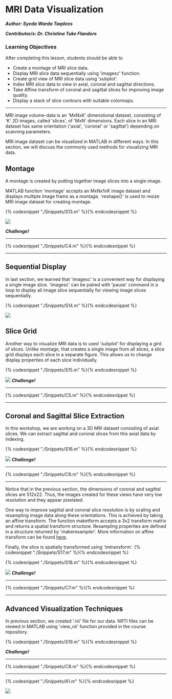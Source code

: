 # MRI Data Visualization 

***Author: Syeda Warda Taqdees***

***Contributor/s: Dr. Christina Tuke Flanders***


### Learning Objectives

After completing this lesson, students should be able to

*   Create a montage of MRI slice data.
*   Display MRI slice data sequentially using 'imagesc' function.
*   Create grid view of MRI slice data using 'subplot'.
*   Index MRI slice data to view in axial, coronal and sagittal directions. 
*   Take Affine transform of coronal and sagittal slices for improving image quality.
*   Display a stack of slice contours with suitable colormaps. 
_______________________________________________________________

MRI image volume-data is an 'MxNxK' dimenstional dataset, consisting of 'K' 2D images, called 'slices', of 'MxN' dimensions. Each slice in an MRI dataset has same orientation ('axial', 'coronal' or 'sagittal') depending on scanning parameters. 

MRI image dataset can be visualized in MATLAB in different ways. In this section, we will discuss the commonly used methods for visualizing MRI data. 


## Montage
A montage is created by putting together image slices into a single image. 

MATLAB function 'montage' accepts an MxNx1xK image dataset and displays multiple image frams as a montage. 'reshape()' is used to resize MRI image dataset for creating montage.

{% codesnippet "./Snippets/S13.m" %}{% endcodesnippet %}

![](./BookImages/mriMontage.jpg)

***Challenge!***
_________________________________________________________________
{% codesnippet "./Snippets/C4.m" %}{% endcodesnippet %}
_________________________________________________________________


## Sequential Display

In last section, we learned that 'imagesc' is a convenient way for displaying a single image slice. 'imagesc' can be paired with 'pause' command in a loop to display all image slice sequentially for viewing image slices sequentially.

{% codesnippet "./Snippets/S14.m" %}{% endcodesnippet %}

![](./BookImages/mriSliceGIF.gif)


## Slice Grid

Another way to visualize MRI data is to used 'subplot' for displaying a gird of slices. Unlike montage, that creates a single image from all slices, a slice grid displays each slice in a separate figure. This allows us to change display properties of each slice individually. 

{% codesnippet "./Snippets/S15.m" %}{% endcodesnippet %}

![](./BookImages/mriSubplot.jpg)
***Challenge!***
_________________________________________________________________
{% codesnippet "./Snippets/C5.m" %}{% endcodesnippet %}
_________________________________________________________________


## Coronal and Sagittal Slice Extraction

In this workshop, we are working on a 3D MRI dataset consisting of axial slices. We can extract sagittal and coronal slices from this axial data by indexing. 

{% codesnippet "./Snippets/S16.m" %}{% endcodesnippet %}

![](./BookImages/mriSliceView.jpg)
***Challenge!***
_________________________________________________________________
{% codesnippet "./Snippets/C6.m" %}{% endcodesnippet %}
_________________________________________________________________
 Notice that in the previous section, the dimensions of coronal and sagittal slices are 512x22. Thus, the images created for these views have very low resolution and they appear pixelated. 
 
 One way to improve sagittal and coronal slice resolution is by scaling and resampling image data along these orientations. This is achieved by taking an affine transform. The function maketform accepts a 3x2 transform matrix and returns a spatial transform structure. Resampling properties are defined in a structure returned by 'makeresampler'.
More information on affine transform can be found [here](http://homepages.inf.ed.ac.uk/rbf/HIPR2/affine.htm).

Finally, the slice is spatially transformed using 'imtransform'.
{% codesnippet "./Snippets/S17.m" %}{% endcodesnippet %}

{% codesnippet "./Snippets/S18.m" %}{% endcodesnippet %}

![](./BookImages/mriSliceTransformView.jpg)
***Challenge!***
_________________________________________________________________
{% codesnippet "./Snippets/C7.m" %}{% endcodesnippet %}
_________________________________________________________________


## Advanced Visualization Techniques


In previous section, we created '.nii' file for our data. NIfTI files can be viewed in MATLAB using 'view_nii' function provided in the course repository.

{% codesnippet "./Snippets/S19.m" %}{% endcodesnippet %}

***Challenge!***
_________________________________________________________________
{% codesnippet "./Snippets/C8.m" %}{% endcodesnippet %}
__________________________________________________________________



{% codesnippet "./Snippets/A1.m" %}{% endcodesnippet %}

![](./BookImages/BrainSlice.jpg)